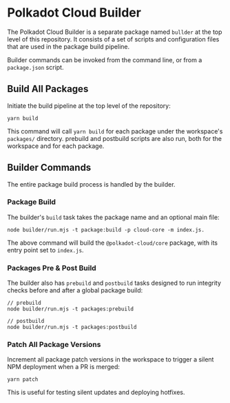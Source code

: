# Polkadot Cloud Builder

The Polkadot Cloud Builder is a separate package named `bullder` at the top level of this repository. It consists of a set of scripts and configuration files that are used in the package build pipeline.

Builder commands can be invoked from the command line, or from a `package.json` script.

## Build All Packages

Initiate the build pipeline at the top level of the repository:

```
yarn build
```

This command will call `yarn build` for each package under the workspace's `packages/` directory. prebuild and postbuild scripts are also run, both for the workspace and for each package.

## Builder Commands

The entire package build process is handled by the builder.

### Package Build

The builder's `build` task takes the package name and an optional main file:

```
node builder/run.mjs -t package:build -p cloud-core -m index.js.
```

The above command will build the `@polkadot-cloud/core` package, with its entry point set to `index.js`.

### Packages Pre & Post Build

The builder also has `prebuild` and `postbuild` tasks designed to run integrity checks before and after a global package build:

```
// prebuild
node builder/run.mjs -t packages:prebuild

// postbuild
node builder/run.mjs -t packages:postbuild
```

### Patch All Package Versions

Increment all package patch versions in the workspace to trigger a silent NPM deployment when a PR is merged:

```
yarn patch
```

This is useful for testing silent updates and deploying hotfixes.

